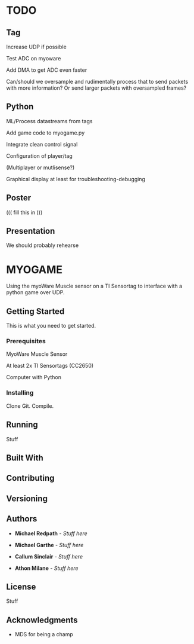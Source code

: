 # TODO

## Tag
Increase UDP if possible

Test ADC on myoware

Add DMA to get ADC even faster 

Can/should we oversample and rudimentally process that to send packets with more information? Or send larger packets with oversampled frames?


## Python
ML/Process datastreams from tags

Add game code to myogame.py

Integrate clean control signal

Configuration of player/tag

(Multiplayer or mutlisense?)

Graphical display at least for troubleshooting-debugging


## Poster
((( fill this in )))

## Presentation
We should probably rehearse

# MYOGAME

Using the myoWare Muscle sensor on a TI Sensortag to interface with a python game over UDP.

## Getting Started

This is what you need to get started.

### Prerequisites

MyoWare Muscle Sensor

At least 2x TI Sensortags (CC2650)

Computer with Python

### Installing

Clone Git. Compile.

## Running

Stuff

## Built With


## Contributing


## Versioning


## Authors

* **Michael Redpath** - *Stuff here* 

* **Michael Garthe** - *Stuff here* 

* **Callum Sinclair** - *Stuff here* 

* **Athon Milane** - *Stuff here* 


## License

Stuff

## Acknowledgments

* MDS for being a champ

